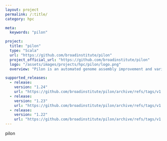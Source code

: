 ```yaml
---
layout: project
permalink: /:title/
category: hpc

meta:
  keywords: "pilon"

project:
  title: "pilon"
  type: "Scala"
  url: "https://github.com/broadinstitute/pilon"
  project_official_url: "https://github.com/broadinstitute/pilon"
  logo: "/assets/images/projects/hpc/pilon/logo.png"
  overview: "Pilon is an automated genome assembly improvement and variant detection tool"

supported_releases:
  - release:
    version: "1.24"
    url: "https://github.com/broadinstitute/pilon/archive/refs/tags/v1.24.tar.gz"
  - release:
    version: "1.23"
    url: "https://github.com/broadinstitute/pilon/archive/refs/tags/v1.23.tar.gz"
  - release:
    version: "1.22"
    url: "https://github.com/broadinstitute/pilon/archive/refs/tags/v1.22.tar.gz"
---
```


<p>pilon</p>
